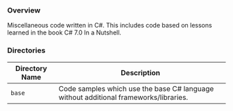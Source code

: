 ### Overview

Miscellaneous code written in C#.  This includes code based on lessons learned in the book C# 7.0 In a Nutshell.

### Directories

| Directory Name    | Description                                                                              |
|-------------------|------------------------------------------------------------------------------------------|
| `base`            | Code samples which use the base C# language without additional frameworks/libraries.     |
